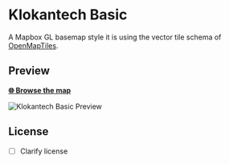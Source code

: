 # Klokantech Basic

A Mapbox GL basemap style it is using the vector tile
schema of [OpenMapTiles](https://github.com/openmaptiles/openmaptiles).

## Preview

**[:globe_with_meridians: Browse the map](https://api.mapbox.com/styles/v1/morgenkaffee/ciuxuterf01a52iqqo6kolwk1.html?title=true&access_token=pk.eyJ1IjoibW9yZ2Vua2FmZmVlIiwiYSI6IjIzcmN0NlkifQ.0LRTNgCc-envt9d5MzR75w#13.092513778535489/47.3703952113523/8.560229087061686/0)**

![Klokantech Basic Preview](https://api.mapbox.com/styles/v1/morgenkaffee/ciuxuterf01a52iqqo6kolwk1/static/8.565963,47.199769,8.10,0.00,0.00/600x400?access_token=pk.eyJ1IjoibW9yZ2Vua2FmZmVlIiwiYSI6IjIzcmN0NlkifQ.0LRTNgCc-envt9d5MzR75w)

## License

- [ ] Clarify license
